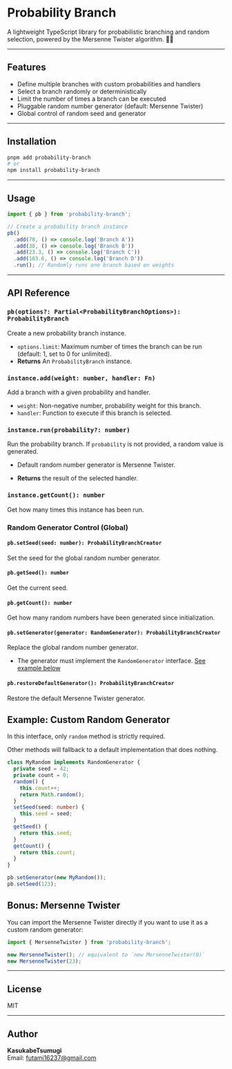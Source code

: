 # Probability Branch

A lightweight TypeScript library for probabilistic branching and random selection, powered by the Mersenne Twister algorithm. 🎲✨

---

## Features

- Define multiple branches with custom probabilities and handlers
- Select a branch randomly or deterministically
- Limit the number of times a branch can be executed
- Pluggable random number generator (default: Mersenne Twister)
- Global control of random seed and generator

---

## Installation

```bash
pnpm add probability-branch
# or
npm install probability-branch
```

---

## Usage

```typescript
import { pb } from 'probability-branch';

// Create a probability branch instance
pb()
  .add(70, () => console.log('Branch A'))
  .add(30, () => console.log('Branch B'))
  .add(23.3, () => console.log('Branch C'))
  .add(103.6, () => console.log('Branch D'))
  .run(); // Randomly runs one branch based on weights
```

---

## API Reference

### `pb(options?: Partial<ProbabilityBranchOptions>): ProbabilityBranch`

Create a new probability branch instance.

- `options.limit`: Maximum number of times the branch can be run (default: 1, set to 0 for unlimited).
- **Returns** An `ProbabilityBranch` instance.

### `instance.add(weight: number, handler: Fn)`

Add a branch with a given probability and handler.

- `weight`: Non-negative number, probability weight for this branch.
- `handler`: Function to execute if this branch is selected.

### `instance.run(probability?: number)`

Run the probability branch. If `probability` is not provided, a random value is generated.

- Default random number generator is Mersenne Twister.

- **Returns** the result of the selected handler.

### `instance.getCount(): number`

Get how many times this instance has been run.

### Random Generator Control (Global)

#### `pb.setSeed(seed: number): ProbabilityBranchCreator`

Set the seed for the global random number generator.

#### `pb.getSeed(): number`

Get the current seed.

#### `pb.getCount(): number`

Get how many random numbers have been generated since initialization.

#### `pb.setGenerator(generator: RandomGenerator): ProbabilityBranchCreator`

Replace the global random number generator.

- The generator must implement the `RandomGenerator` interface. [See example below](#example-custom-random-generator)

#### `pb.restoreDefaultGenerator(): ProbabilityBranchCreator`

Restore the default Mersenne Twister generator.

## Example: Custom Random Generator

In this interface, only `random` method is strictly required.

Other methods will fallback to a default implementation that does nothing.

```typescript
class MyRandom implements RandomGenerator {
  private seed = 42;
  private count = 0;
  random() {
    this.count++;
    return Math.random();
  }
  setSeed(seed: number) {
    this.seed = seed;
  }
  getSeed() {
    return this.seed;
  }
  getCount() {
    return this.count;
  }
}

pb.setGenerator(new MyRandom());
pb.setSeed(123);
```

## Bonus: Mersenne Twister

You can import the Mersenne Twister directly if you want to use it as a custom random generator:

```typescript
import { MersenneTwister } from 'probability-branch';

new MersenneTwister(); // equivalent to `new MersenneTwister(0)`
new MersenneTwister(23);
```

---

## License

MIT

---

## Author

**KasukabeTsumugi**  
Email: futami16237@gmail.com
